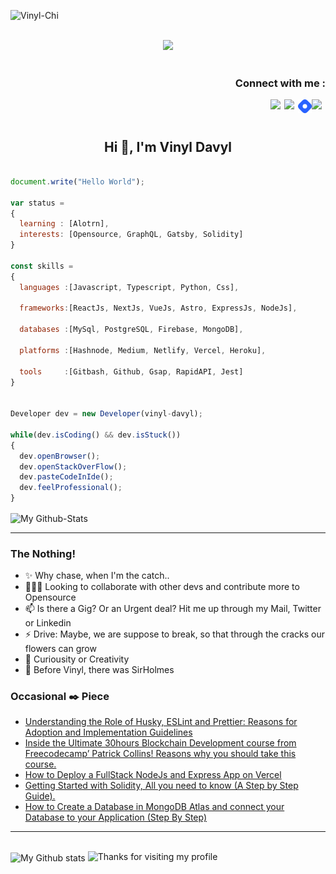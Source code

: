<p align="left"> <img src="https://komarev.com/ghpvc/?username=Vinyl-Davyl" alt="Vinyl-Chi" /> </p>

<p align="center">
<br><img src="https://github.com/chiraag-kakar/chiraag-kakar/blob/master/hadder.gif" width="280px"><br><br>
</p>
<h3 align="right"> Connect with me :</h3>
<a href="https://www.linkedin.com/in/david-okononfua-a88a1a1a8/">
  <img align="right" width="22px" src="https://upload.wikimedia.org/wikipedia/commons/thumb/e/e9/Linkedin_icon.svg/256px-Linkedin_icon.svg.png"/>
</a>
<a href="https://vinyldavyl.hashnode.dev">
  <img align="right" src="https://github.com/dephraiim/hacknode/blob/345ccd76108f9cc43430e606ee7dcf3030646dbe/assets/hashnode.png" width="22px">
</a>
<a href="https://www.instagram.com/vinyl_davyl/">
  <img alt="" align="right" width="22px" src="https://cdn.jsdelivr.net/npm/simple-icons@v3/icons/instagram.svg"/>
</a>
<a href="https://twitter.com/Vinylchi">
  <img align="right" width="22px" src="https://upload.wikimedia.org/wikipedia/sco/9/9f/Twitter_bird_logo_2012.svg"/>
</a>
<a href="https://wa.me/2349122307761">
  <img align="right" width="22px" src="https://cdn.jsdelivr.net/npm/simple-icons@v3/icons/whatsapp.svg"/>
</a>
<br/>
<br/>
<h2 align="center">Hi 👋, I'm Vinyl Davyl</h1>

```js

document.write("Hello World");

var status =
{
  learning : [Alotrn],
  interests: [Opensource, GraphQL, Gatsby, Solidity]
}

const skills =
{
  languages :[Javascript, Typescript, Python, Css],

  frameworks:[ReactJs, NextJs, VueJs, Astro, ExpressJs, NodeJs],

  databases :[MySql, PostgreSQL, Firebase, MongoDB],

  platforms :[Hashnode, Medium, Netlify, Vercel, Heroku],

  tools     :[Gitbash, Github, Gsap, RapidAPI, Jest]
}


Developer dev = new Developer(vinyl-davyl);

while(dev.isCoding() && dev.isStuck())
{
  dev.openBrowser();
  dev.openStackOverFlow();
  dev.pasteCodeInIde();
  dev.feelProfessional();
}

```

 <img alt="My Github-Stats" align="center" border-radius="40px" width="800px" height="200px" src="https://github-readme-stats.vercel.app/api?username=Vinyl-Davyl&count_private=true&show_icons=true&hide_border=true&theme=react" href="https://github.com/Vinyl-Davyl"/>
<!--<a href="https://github.com/Vinyl-Davyl">
    <img src="https://github-stats-alpha.vercel.app/api?username=Vinyl-Davyl&cc=22272e&tc=37BCF6&ic=fff&bc=0000">
</a>-->

---

### The Nothing!

-  ✨ Why chase, when I'm the catch..
-  👨🏽‍🍳 Looking to collaborate with other devs and contribute more to Opensource
-  📫 Is there a Gig? Or an Urgent deal? Hit me up through my Mail, Twitter or Linkedin
-  ⚡ Drive: Maybe, we are suppose to break, so that through the cracks our flowers can grow
-  🎍 Curiousity or Creativity
- 💬  Before Vinyl, there was SirHolmes
  
### Occasional ✒️ Piece

<!-- BLOG-POST-LIST:START -->
- [Understanding the Role of Husky, ESLint and Prettier: Reasons for Adoption and Implementation Guidelines](https://vinyldavyl.hashnode.dev/understanding-the-role-of-husky-eslint-and-prettier-reasons-for-adoption-and-implementation-guidelines)
- [Inside the Ultimate 30hours Blockchain Development course from Freecodecamp’ Patrick Collins! Reasons why you should take this course.](https://vinyldavyl.hashnode.dev/inside-the-ultimate-30hours-blockchain-development-course-from-freecodecamp-patrick-collins-reasons-why-you-should-take-this-course)
- [How to Deploy a FullStack NodeJs and Express App on Vercel](https://vinyldavyl.hashnode.dev/how-to-deploy-a-fullstack-nodejs-and-express-app-on-vercel)
- [Getting Started with Solidity, All you need to know &lpar;A Step by Step Guide&rpar;.](https://vinyldavyl.hashnode.dev/getting-started-with-solidity-all-you-need-to-know-a-step-by-step-guide)
- [How to Create a Database in MongoDB Atlas and connect your Database to your Application &lpar;Step By Step&rpar;](https://vinyldavyl.hashnode.dev/how-to-create-a-database-in-mongodb-atlas-and-connect-your-database-to-your-application-step-by-step)
<!-- BLOG-POST-LIST:END -->
---
<br/>

<!----## [![@VinylDavyl's Holopin board](https://holopin.io/api/user/board?user=vinyldavyl01)](https://holopin.io/@vinyldavyl01) -->
<!----## 🏆Coming Soon GitHub Trophies / Top Language stats / Spotify ---->
<!----## Soon ![](https://github-profile-trophy.vercel.app/?username=Vinyl-Davyl&theme=dark&no-frame=false&no-bg=false&margin-w=4) -->
<!---- ## Soon ![Top Langs](https://github-readme-stats.vercel.app/api/top-langs/?username=Vinyl-Davyl&layout=compact&theme=radical)](https://github.com/Vinyl-Davyl/github-readme-stats) -->
<!-- **🎧 My recently played** [![Spotify recently played](https://spotify-recently-played-readme.vercel.app/api?user=60c4w28s5vmzo03qrlssmief6&count=3)](https://open.spotify.com/user/k2sogigjc6sw1j7yxzzr3b78u) [![Spotify recently played](https://spotify-recently-played-readme.vercel.app/api?user=k2sogigjc6sw1j7yxzzr3b78u&count=3)](https://open.spotify.com/user/k2sogigjc6sw1j7yxzzr3b78u)-->
<img alt="My Github stats" align="center" border-radius="40px" width="800px" height="200px" src="https://github-readme-streak-stats.herokuapp.com/?user=Vinyl-Davyl&layout=compact" alt="Vinyl-Davyl"/>
<img height="120" alt="Thanks for visiting my profile" width="100%" src="https://github.com/dibyendu415/dibyendu415/blob/master/marquee.svg" />
